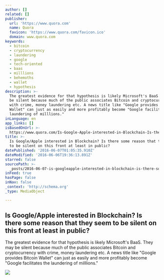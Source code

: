 ```yaml
---
author: []
related: []
publisher:
  url: 'https://www.quora.com'
  name: Quora
  favicon: 'https://www.quora.com/favicon.ico'
  domain: www.quora.com
keywords:
  - bitcoin
  - cryptocurrency
  - laundering
  - google
  - tech-oriented
  - baas
  - milllions
  - behemoths
  - wallet
  - hypothesis
description: >-
  The greatest evidence for that hypothesis is likely Microsoft's BaaS. They may
  be silent because much of the public associates Bitcoin and cryptocurrency
  with crime, money laundering etc. A news title like "Google provides Bitcoin
  Wallet" can just as easily and more profitably become "Google facilitates the
  laundering of milllions."
inLanguage: en
app_links: []
isBasedOnUrl: >-
  https://www.quora.com/Is-Google-Apple-interested-in-Blockchain-Is-there-some-reason-that-they-seem-to-be-silent-on-this-front-at-least-in-public
title: >-
  Is Google/Apple interested in Blockchain? Is there some reason that they seem
  to be silent on this front at least in public?
datePublished: '2016-06-07T01:05:35.910Z'
dateModified: '2016-06-06T19:36:13.891Z'
starred: false
sourcePath: >-
  _posts/2016-06-07-is-googleapple-interested-in-blockchain-is-there-some-reas.md
inFeed: true
hasPage: false
inNav: false
_context: 'http://schema.org'
_type: MediaObject

---
```

<article style=""><h1>Is Google/Apple interested in Blockchain? Is there some reason that they seem to be silent on this front at least in public?</h1><p>The greatest evidence for that hypothesis is likely Microsoft's BaaS. They may be silent because much of the public associates Bitcoin and cryptocurrency with crime, money laundering etc. A news title like "Google provides Bitcoin Wallet" can just as easily and more profitably become "Google facilitates the laundering of milllions."</p><img src="https://qsf.is.quoracdn.net/-images.new_grid.fb_share_default.pnge6dde9cfa6e03c43.png" /></article>